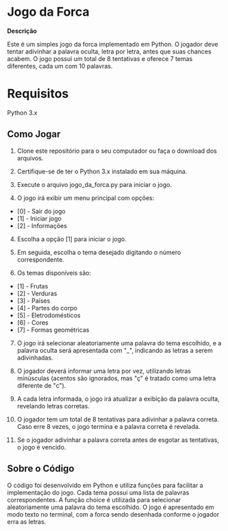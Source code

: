 # Jogo da Forca

**Descrição**

Este é um simples jogo da forca implementado em Python. O jogador deve tentar adivinhar a palavra oculta, letra por letra, antes que suas chances acabem. O jogo possui um total de 8 tentativas e oferece 7 temas diferentes, cada um com 10 palavras.

# Requisitos
Python 3.x

## Como Jogar

1. Clone este repositório para o seu computador ou faça o download dos arquivos.

2. Certifique-se de ter o Python 3.x instalado em sua máquina.

3. Execute o arquivo jogo_da_forca.py para iniciar o jogo.

3. O jogo irá exibir um menu principal com opções:
* [0] - Sair do jogo
* [1] - Iniciar jogo
* [2] - Informações

4. Escolha a opção [1] para iniciar o jogo.

5. Em seguida, escolha o tema desejado digitando o número correspondente. 

6. Os temas disponíveis são:

* [1] - Frutas
* [2] - Verduras
* [3] - Países
* [4] - Partes do corpo
* [5] - Eletrodomésticos
* [6] - Cores
* [7] - Formas geométricas

7. O jogo irá selecionar aleatoriamente uma palavra do tema escolhido, e a palavra oculta será apresentada com "_", indicando as letras a serem adivinhadas.

8. O jogador deverá informar uma letra por vez, utilizando letras minúsculas (acentos são ignorados, mas "ç" é tratado como uma letra diferente de "c").

9. A cada letra informada, o jogo irá atualizar a exibição da palavra oculta, revelando letras corretas.

10. O jogador tem um total de 8 tentativas para adivinhar a palavra correta. Caso erre 8 vezes, o jogo termina e a palavra correta é revelada.

11. Se o jogador adivinhar a palavra correta antes de esgotar as tentativas, o jogo é vencido.

## Sobre o Código
O código foi desenvolvido em Python e utiliza funções para facilitar a implementação do jogo. Cada tema possui uma lista de palavras correspondentes. A função choice é utilizada para selecionar aleatoriamente uma palavra do tema escolhido. O jogo é apresentado em modo texto no terminal, com a forca sendo desenhada conforme o jogador erra as letras.